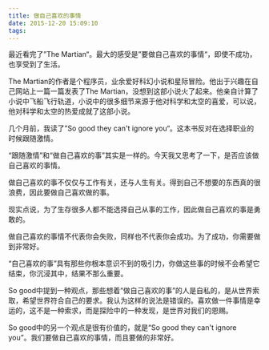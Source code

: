 ```yaml
---
title: 做自己喜欢的事情
date: 2015-12-20 15:09:10
tags:
---
```

最近看完了”The Martian“。最大的感受是”要做自己喜欢的事情“，即使不成功，也享受到了生活。

The Martian的作者是个程序员，业余爱好科幻小说和星际冒险。他出于兴趣在自己网站上一篇一篇发表了The Martian，没想到这部小说火了起来。他亲自计算了小说中飞船飞行轨道，小说中的很多细节来源于他对科学和太空的喜爱，可以说，他对科学和太空的热爱成就了这部小说。

几个月前，我读了”So good they can't ignore you“。这本书反对在选择职业的时候跟随激情。

“跟随激情”和“做自己喜欢的事”其实是一样的。今天我又思考了一下，是否应该做自己喜欢的事情。

做自己喜欢的事不仅仅与工作有关，还与人生有关。得到自己不想要的东西真的很浪费，因此要做自己喜欢做的事。

现实点说，为了生存很多人都不能选择自己从事的工作，因此做自己喜欢的事是勇敢的。

做自己喜欢的事情不代表你会失败，同样也不代表你会成功。为了成功，你需要做到非常好。

“自己喜欢的事”具有那些你根本意识不到的吸引力，你做这些事的时候不会希望它结束，你沉浸其中，结果不那么重要。

So good中提到一种观点，那些想着“做自己喜欢的事”的人是自私的，是从世界索取，希望世界符合自己的要求。我认为这样的说法是错误的。喜欢做一件事情是幸运的，这不是一种索求，而是探险中的一种发现，是世界对我们的恩赐。

So good中的另一个观点是很有价值的，就是“So good they can't ignore you”。我们要做自己喜欢的事情，而且要做的非常好。